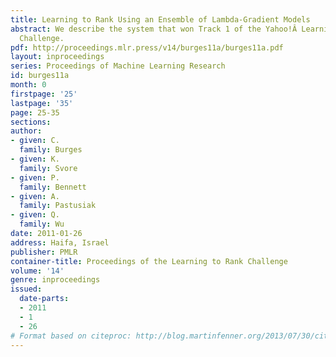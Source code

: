 ```yaml
---
title: Learning to Rank Using an Ensemble of Lambda-Gradient Models
abstract: We describe the system that won Track 1 of the Yahoo!Â Learning to Rank
  Challenge.
pdf: http://proceedings.mlr.press/v14/burges11a/burges11a.pdf
layout: inproceedings
series: Proceedings of Machine Learning Research
id: burges11a
month: 0
firstpage: '25'
lastpage: '35'
page: 25-35
sections: 
author:
- given: C.
  family: Burges
- given: K.
  family: Svore
- given: P.
  family: Bennett
- given: A.
  family: Pastusiak
- given: Q.
  family: Wu
date: 2011-01-26
address: Haifa, Israel
publisher: PMLR
container-title: Proceedings of the Learning to Rank Challenge
volume: '14'
genre: inproceedings
issued:
  date-parts:
  - 2011
  - 1
  - 26
# Format based on citeproc: http://blog.martinfenner.org/2013/07/30/citeproc-yaml-for-bibliographies/
---
```

